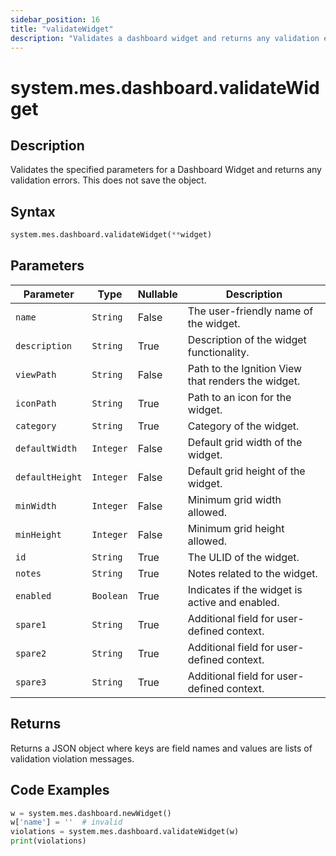 ```yaml
---
sidebar_position: 16
title: "validateWidget"
description: "Validates a dashboard widget and returns any validation errors."
---
```


# system.mes.dashboard.validateWidget

## Description

Validates the specified parameters for a Dashboard Widget and returns any validation errors. This does not save the
object.

## Syntax

```python
system.mes.dashboard.validateWidget(**widget)
```

## Parameters

| Parameter       | Type      | Nullable | Description                                        |
|-----------------|-----------|----------|----------------------------------------------------|
| `name`          | `String`  | False    | The user-friendly name of the widget.              |
| `description`   | `String`  | True     | Description of the widget functionality.           |
| `viewPath`      | `String`  | False    | Path to the Ignition View that renders the widget. |
| `iconPath`      | `String`  | True     | Path to an icon for the widget.                    |
| `category`      | `String`  | True     | Category of the widget.                            |
| `defaultWidth`  | `Integer` | False    | Default grid width of the widget.                  |
| `defaultHeight` | `Integer` | False    | Default grid height of the widget.                 |
| `minWidth`      | `Integer` | False    | Minimum grid width allowed.                        |
| `minHeight`     | `Integer` | False    | Minimum grid height allowed.                       |
| `id`            | `String`  | True     | The ULID of the widget.                            |
| `notes`         | `String`  | True     | Notes related to the widget.                       |
| `enabled`       | `Boolean` | True     | Indicates if the widget is active and enabled.     |
| `spare1`        | `String`  | True     | Additional field for user-defined context.         |
| `spare2`        | `String`  | True     | Additional field for user-defined context.         |
| `spare3`        | `String`  | True     | Additional field for user-defined context.         |

## Returns

Returns a JSON object where keys are field names and values are lists of validation violation messages.

## Code Examples

```python
w = system.mes.dashboard.newWidget()
w['name'] = ''  # invalid
violations = system.mes.dashboard.validateWidget(w)
print(violations)
```
